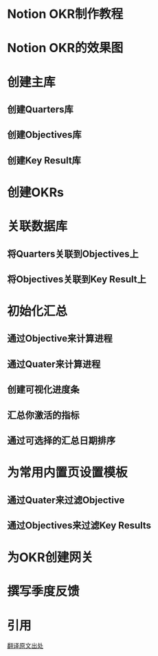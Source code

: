 # Notion OKR制作教程

# Notion OKR的效果图



# 创建主库

## 创建Quarters库

## 创建Objectives库

## 创建Key Result库



# 创建OKRs

# 关联数据库

## 将Quarters关联到Objectives上

## 将Objectives关联到Key Result上

# 初始化汇总

## 通过Objective来计算进程

## 通过Quater来计算进程

## 创建可视化进度条

## 汇总你激活的指标

## 通过可选择的汇总日期排序

# 为常用内置页设置模板

## 通过Quater来过滤Objective

## 通过Objectives来过滤Key Results

# 为OKR创建网关

# 撰写季度反馈











# 引用

[翻译原文出处](https://www.notion.vip/achieve-your-goals-okrs-in-notion/)



